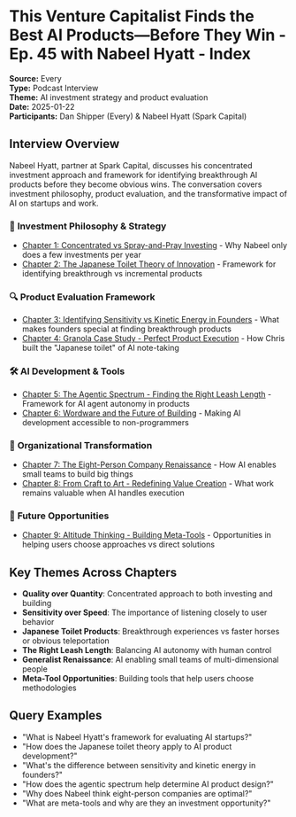 # This Venture Capitalist Finds the Best AI Products—Before They Win - Ep. 45 with Nabeel Hyatt - Index

**Source:** Every  
**Type:** Podcast Interview  
**Theme:** AI investment strategy and product evaluation  
**Date:** 2025-01-22  
**Participants:** Dan Shipper (Every) & Nabeel Hyatt (Spark Capital)

## Interview Overview

Nabeel Hyatt, partner at Spark Capital, discusses his concentrated investment approach and framework for identifying breakthrough AI products before they become obvious wins. The conversation covers investment philosophy, product evaluation, and the transformative impact of AI on startups and work.

### 🎯 **Investment Philosophy & Strategy**
- [Chapter 1: Concentrated vs Spray-and-Pray Investing](01_concentrated-investment-philosophy.md) - Why Nabeel only does a few investments per year
- [Chapter 2: The Japanese Toilet Theory of Innovation](02_japanese-toilet-innovation-theory.md) - Framework for identifying breakthrough vs incremental products

### 🔍 **Product Evaluation Framework**
- [Chapter 3: Identifying Sensitivity vs Kinetic Energy in Founders](03_sensitivity-vs-kinetic-energy-founders.md) - What makes founders special at finding breakthrough products
- [Chapter 4: Granola Case Study - Perfect Product Execution](04_granola-case-study-product-execution.md) - How Chris built the "Japanese toilet" of AI note-taking

### 🛠️ **AI Development & Tools**
- [Chapter 5: The Agentic Spectrum - Finding the Right Leash Length](05_agentic-spectrum-leash-length.md) - Framework for AI agent autonomy in products
- [Chapter 6: Wordware and the Future of Building](06_wordware-future-of-building.md) - Making AI development accessible to non-programmers

### 🏢 **Organizational Transformation**
- [Chapter 7: The Eight-Person Company Renaissance](07_eight-person-company-renaissance.md) - How AI enables small teams to build big things
- [Chapter 8: From Craft to Art - Redefining Value Creation](08_craft-to-art-value-redefinition.md) - What work remains valuable when AI handles execution

### 🔮 **Future Opportunities**
- [Chapter 9: Altitude Thinking - Building Meta-Tools](09_altitude-thinking-meta-tools.md) - Opportunities in helping users choose approaches vs direct solutions

## Key Themes Across Chapters
- **Quality over Quantity**: Concentrated approach to both investing and building
- **Sensitivity over Speed**: The importance of listening closely to user behavior
- **Japanese Toilet Products**: Breakthrough experiences vs faster horses or obvious teleportation
- **The Right Leash Length**: Balancing AI autonomy with human control
- **Generalist Renaissance**: AI enabling small teams of multi-dimensional people
- **Meta-Tool Opportunities**: Building tools that help users choose methodologies

## Query Examples
- "What is Nabeel Hyatt's framework for evaluating AI startups?"
- "How does the Japanese toilet theory apply to AI product development?"
- "What's the difference between sensitivity and kinetic energy in founders?"
- "How does the agentic spectrum help determine AI product design?"
- "Why does Nabeel think eight-person companies are optimal?"
- "What are meta-tools and why are they an investment opportunity?"